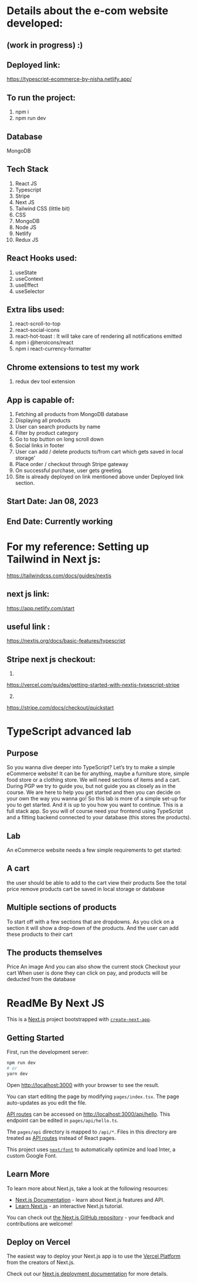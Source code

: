 # Details about the e-com website developed: 
## (work in progress)  :)

## Deployed link: 
https://typescript-ecommerce-by-nisha.netlify.app/

## To run the project:
1. npm i
2. npm run dev

## Database
MongoDB

## Tech Stack
1. React JS
2. Typescript
3. Stripe
4. Next JS
5. Tailwind CSS (little bit)
6. CSS
7. MongoDB
8. Node JS
9. Netlify
10. Redux JS

## React Hooks used:
1. useState
2. useContext
3. useEffect
4. useSelector

## Extra libs used:
1. react-scroll-to-top
2. react-social-icons
3. react-hot-toast : It will take care of rendering all notifications emitted
4. npm i @heroicons/react
5. npm i react-currency-formatter

## Chrome extensions to test my work
1. redux dev tool extension

## App is capable of:
1. Fetching all products from MongoDB database
2. Displaying all products
3. User can search products by name
4. Filter by product category
5. Go to top button on long scroll down
6. Social links in footer
7. User can add / delete products to/from cart which gets saved in local storage'
8. Place order / checkout through Stripe gateway
9. On successful purchase, user gets greeting.
10. Site is already deployed on link mentioned above under Deployed link section.

## Start Date: Jan 08, 2023
## End Date: Currently working

# For my reference: Setting up Tailwind in Next js:
https://tailwindcss.com/docs/guides/nextjs
## next js link: 
https://app.netlify.com/start
## useful link : 
https://nextjs.org/docs/basic-features/typescript
## Stripe next js checkout:
1. 
https://vercel.com/guides/getting-started-with-nextjs-typescript-stripe

2. 
https://stripe.com/docs/checkout/quickstart





# TypeScript advanced lab
## Purpose 
So you wanna dive deeper into TypeScript? Let’s try to make a simple eCommerce website! It can be for anything, maybe a furniture store, simple food store or a clothing store. We will need sections of items and a cart. 
During PGP we try to guide you, but not guide you as closely as in the course. We are here to help you get started and then you can decide on your own the way you wanna go! So this lab is more of a simple set-up for you to get started. And it is up to you how you want to continue.
This is a full stack app. So you will of course need your frontend using TypeScript and a fitting backend connected to your database (this stores the products).
## Lab
An eCommerce website needs a few simple requirements to get started: 
## A cart
the user should be able to add to the cart 
view their products
See the total price
remove products 
cart be saved in local storage or database
## Multiple sections of products 
To start off with a few sections that are dropdowns. As you click on a section it will show a drop-down of the products. And the user can add these products to their cart
## The products themselves 
Price
An image 
And you can also show the current stock
Checkout your cart
When user is done they can click on pay, and products will be deducted from the database






# ReadMe By Next JS
This is a [Next.js](https://nextjs.org/) project bootstrapped with [`create-next-app`](https://github.com/vercel/next.js/tree/canary/packages/create-next-app).

## Getting Started

First, run the development server:

```bash
npm run dev
# or
yarn dev
```

Open [http://localhost:3000](http://localhost:3000) with your browser to see the result.

You can start editing the page by modifying `pages/index.tsx`. The page auto-updates as you edit the file.

[API routes](https://nextjs.org/docs/api-routes/introduction) can be accessed on [http://localhost:3000/api/hello](http://localhost:3000/api/hello). This endpoint can be edited in `pages/api/hello.ts`.

The `pages/api` directory is mapped to `/api/*`. Files in this directory are treated as [API routes](https://nextjs.org/docs/api-routes/introduction) instead of React pages.

This project uses [`next/font`](https://nextjs.org/docs/basic-features/font-optimization) to automatically optimize and load Inter, a custom Google Font.

## Learn More

To learn more about Next.js, take a look at the following resources:

- [Next.js Documentation](https://nextjs.org/docs) - learn about Next.js features and API.
- [Learn Next.js](https://nextjs.org/learn) - an interactive Next.js tutorial.

You can check out [the Next.js GitHub repository](https://github.com/vercel/next.js/) - your feedback and contributions are welcome!

## Deploy on Vercel

The easiest way to deploy your Next.js app is to use the [Vercel Platform](https://vercel.com/new?utm_medium=default-template&filter=next.js&utm_source=create-next-app&utm_campaign=create-next-app-readme) from the creators of Next.js.

Check out our [Next.js deployment documentation](https://nextjs.org/docs/deployment) for more details.
